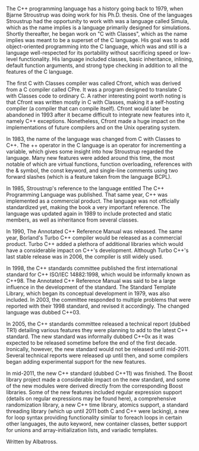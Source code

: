 
The C++ programming language has a history going back to 1979, when Bjarne Stroustrup was doing work for his Ph.D. thesis. One of the languages Stroustrup had the opportunity to work with was a language called Simula, which as the name implies is a language primarily designed for simulations.
Shortly thereafter, he began work on "C with Classes", which as the name implies was meant to be a superset of the C language. His goal was to add object-oriented programming into the C language, which was and still is a language well-respected for its portability without sacrificing speed or low-level functionality. His language included classes, basic inheritance, inlining, default function arguments, and strong type checking in addition to all the features of the C language.

The first C with Classes compiler was called Cfront, which was derived from a C compiler called CPre. It was a program designed to translate C with Classes code to ordinary C. A rather interesting point worth noting is that Cfront was written mostly in C with Classes, making it a self-hosting compiler (a compiler that can compile itself). Cfront would later be abandoned in 1993 after it became difficult to integrate new features into it, namely C++ exceptions. Nonetheless, Cfront made a huge impact on the implementations of future compilers and on the Unix operating system.

In 1983, the name of the language was changed from C with Classes to C++. The ++ operator in the C language is an operator for incrementing a variable, which gives some insight into how Stroustrup regarded the language. Many new features were added around this time, the most notable of which are virtual functions, function overloading, references with the & symbol, the const keyword, and single-line comments using two forward slashes (which is a feature taken from the language BCPL).

In 1985, Stroustrup's reference to the language entitled The C++ Programming Language was published. That same year, C++ was implemented as a commercial product. The language was not officially standardized yet, making the book a very important reference. The language was updated again in 1989 to include protected and static members, as well as inheritance from several classes.

In 1990, The Annotated C++ Reference Manual was released. The same year, Borland's Turbo C++ compiler would be released as a commercial product. Turbo C++ added a plethora of additional libraries which would have a considerable impact on C++'s development. Although Turbo C++'s last stable release was in 2006, the compiler is still widely used.

In 1998, the C++ standards committee published the first international standard for C++ ISO/IEC 14882:1998, which would be informally known as C++98. The Annotated C++ Reference Manual was said to be a large influence in the development of the standard. The Standard Template Library, which began its conceptual development in 1979, was also included. In 2003, the committee responded to multiple problems that were reported with their 1998 standard, and revised it accordingly. The changed language was dubbed C++03.

In 2005, the C++ standards committee released a technical report (dubbed TR1) detailing various features they were planning to add to the latest C++ standard. The new standard was informally dubbed C++0x as it was expected to be released sometime before the end of the first decade. Ironically, however, the new standard would not be released until mid-2011. Several technical reports were released up until then, and some compilers began adding experimental support for the new features.

In mid-2011, the new C++ standard (dubbed C++11) was finished. The Boost library project made a considerable impact on the new standard, and some of the new modules were derived directly from the corresponding Boost libraries. Some of the new features included regular expression support (details on regular expressions may be found here), a comprehensive randomization library, a new C++ time library, atomics support, a standard threading library (which up until 2011 both C and C++ were lacking), a new for loop syntax providing functionality similar to foreach loops in certain other languages, the auto keyword, new container classes, better support for unions and array-initialization lists, and variadic templates.

Written by Albatross.
